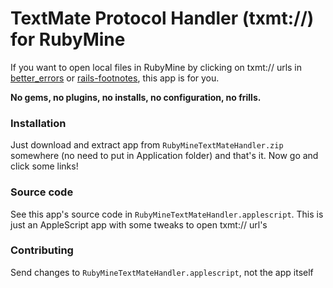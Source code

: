 TextMate Protocol Handler (txmt://) for RubyMine
=============

If you want to open local files in RubyMine by clicking on txmt:// urls in [better_errors](https://github.com/charliesome/better_errors) or [rails-footnotes](https://github.com/josevalim/rails-footnotes), this app is for you.

**No gems, no plugins, no installs, no configuration, no frills.**

### Installation

Just download and extract app from `RubyMineTextMateHandler.zip` somewhere (no need to put in Application folder) and that's it. Now go and click some links!

### Source code

See this app's source code in `RubyMineTextMateHandler.applescript`. This is just an AppleScript app with some tweaks to open txmt:// url's

### Contributing

Send changes to `RubyMineTextMateHandler.applescript`, not the app itself
